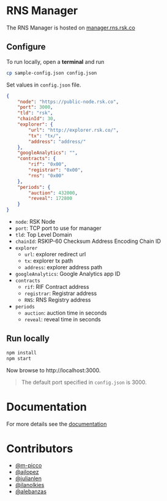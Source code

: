 
# RNS Manager

The RNS Manager is hosted on [manager.rns.rsk.co](https://manager.rns.rsk.co)

## Configure
To run locally, open a **terminal** and run

```bash
cp sample-config.json config.json
```

Set values in `config.json` file.

```json
{
    "node": "https://public-node.rsk.co",
    "port": 3000,
    "tld": "rsk",
    "chainId": 30,
    "explorer": {
        "url": "http://explorer.rsk.co/",
        "tx": "tx/",
        "address": "address/"
    },
    "googleAnalytics": "",
    "contracts": {
        "rif": "0x00",
        "registrar": "0x00",
        "rns": "0x00"
    },
    "periods": {
        "auction": 432000,
        "reveal": 172800
    }
}
```

- `node`: RSK Node
- `port`: TCP port to use for manager
- `tld`: Top Level Domain
- `chainId`: RSKIP-60 Checksum Address Encoding Chain ID
- `explorer`
    - `url`: explorer redirect url
    - `tx`: explorer tx path
    - `address`: explorer address path
- `googleAnalytics`: Google Analytics app ID
- `contracts`
    - `rif`: RIF Contract address
    - `registrar`: Registrar address
    - `RNS`: RNS Registry address
- `periods`
    - `auction`: auction time in seconds
    - `reveal`: reveal time in seconds

## Run locally

```bash
npm install
npm start
```

Now browse to http://localhost:3000.

> The default port specified in ``config.json`` is 3000.

# Documentation

For more details see the [documentation](https://docs.rns.rsk.co)

# Contributors

- [@m-picco](https://github.com/m-picco)
- [@ajlopez](https://github.com/ajlopez)
- [@julianlen](https://github.com/julianlen)
- [@ilanolkies](https://github.com/ilanolkies)
- [@alebanzas](https://github.com/alebanzas)
